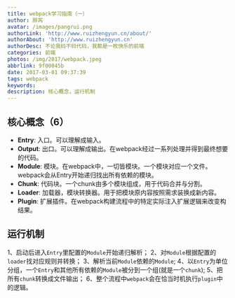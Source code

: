 ```yaml
---
title: webpack学习指南（一）
author: 胖芮
avatar: /images/pangrui.png
authorLink: 'http://www.ruizhengyun.cn/about/'
authorAbout: 'http://www.ruizhengyun.cn'
authorDesc: 不论我码不码代码，我都是一枚快乐的前端
categories: 前端
photos: /img/2017/webpack.jpeg
abbrlink: 9f00045b
date: 2017-03-01 09:37:39
tags: webpack
keywords:
description: 核心概念，运行机制
---
```


## 核心概念（6）
* **Entry**: 入口。可以理解成输入。
* **Output**: 出口。可以理解成输出。在webpack经过一系列处理并得到最终想要的代码。
* **Module**: 模块。在webpack中，一切皆模块。一个模块对应一个文件。webpack会从Entry开始递归找出所有依赖的模块。
* **Chunk**: 代码块。一个chunk由多个模块组成，用于代码合并与分割。
* **Loader**: 加载器，模块转换器。用于把模块原内容按照需求装换成新内容。
* **Plugin**: 扩展插件。在webpack构建流程中的特定实际注入扩展逻辑来改变构结果。


## 运行机制
1、启动后进入`Entry`里配置的`Module`开始递归解析；
2、对`Module`根据配置的`loader`找对应规则并转换；
3、解析当前`Module`依赖的`Module`;
4、以`Entry`为单位分组，一个`Entry`和其他所有依赖的`Module`被分到一个组(就是一个`chunk`);
5、把所有`chunk`转换成文件输出；
6、整个流程中`webpack`会在恰当时机执行`plugin`中的逻辑。

